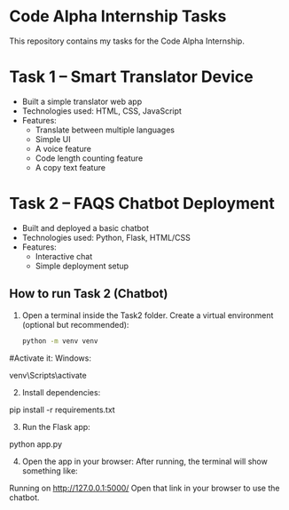 # Code Alpha Internship Tasks

This repository contains my tasks for the Code Alpha Internship.

# Task 1 – Smart Translator Device
- Built a simple translator web app
- Technologies used: HTML, CSS, JavaScript
- Features:
  - Translate between multiple languages
  - Simple UI
  - A voice feature
  - Code length counting feature
  - A copy text feature

# Task 2 –  FAQS Chatbot Deployment
- Built and deployed a basic chatbot
- Technologies used: Python, Flask, HTML/CSS
- Features:
  - Interactive chat
  - Simple deployment setup

## How to run Task 2 (Chatbot)
1. Open a terminal inside the Task2 folder.
   Create a virtual environment (optional but recommended):
   ```bash
   python -m venv venv
   
#Activate it:
Windows:

venv\Scripts\activate

2. Install dependencies:

pip install -r requirements.txt

3. Run the Flask app:

python app.py

4. Open the app in your browser:
After running, the terminal will show something like:

Running on http://127.0.0.1:5000/
Open that link in your browser to use the chatbot.
